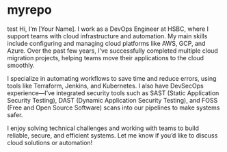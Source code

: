 # myrepo

test
Hi, I’m [Your Name]. I work as a DevOps Engineer at HSBC, where I support teams with cloud infrastructure and automation. My main skills include configuring and managing cloud platforms like AWS, GCP, and Azure. Over the past few years, I’ve successfully completed multiple cloud migration projects, helping teams move their applications to the cloud smoothly.

I specialize in automating workflows to save time and reduce errors, using tools like Terraform, Jenkins, and Kubernetes. I also have DevSecOps experience—I’ve integrated security tools such as SAST (Static Application Security Testing), DAST (Dynamic Application Security Testing), and FOSS (Free and Open Source Software) scans into our pipelines to make systems safer.

I enjoy solving technical challenges and working with teams to build reliable, secure, and efficient systems. Let me know if you’d like to discuss cloud solutions or automation!
